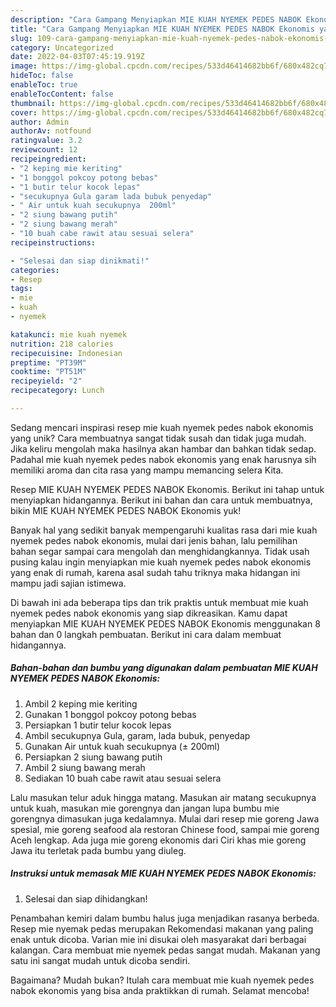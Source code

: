 ```yaml
---
description: "Cara Gampang Menyiapkan MIE KUAH NYEMEK PEDES NABOK Ekonomis yang Lezat Sekali"
title: "Cara Gampang Menyiapkan MIE KUAH NYEMEK PEDES NABOK Ekonomis yang Lezat Sekali"
slug: 109-cara-gampang-menyiapkan-mie-kuah-nyemek-pedes-nabok-ekonomis-yang-lezat-sekali
category: Uncategorized
date: 2022-04-03T07:45:19.919Z
image: https://img-global.cpcdn.com/recipes/533d46414682bb6f/680x482cq70/mie-kuah-nyemek-pedes-nabok-ekonomis-foto-resep-utama.jpg
hideToc: false
enableToc: true
enableTocContent: false
thumbnail: https://img-global.cpcdn.com/recipes/533d46414682bb6f/680x482cq70/mie-kuah-nyemek-pedes-nabok-ekonomis-foto-resep-utama.jpg
cover: https://img-global.cpcdn.com/recipes/533d46414682bb6f/680x482cq70/mie-kuah-nyemek-pedes-nabok-ekonomis-foto-resep-utama.jpg
author: Admin
authorAv: notfound
ratingvalue: 3.2
reviewcount: 12
recipeingredient:
- "2 keping mie keriting"
- "1 bonggol pokcoy potong bebas"
- "1 butir telur kocok lepas"
- "secukupnya Gula garam lada bubuk penyedap"
- " Air untuk kuah secukupnya  200ml"
- "2 siung bawang putih"
- "2 siung bawang merah"
- "10 buah cabe rawit atau sesuai selera"
recipeinstructions:

- "Selesai dan siap dinikmati!"
categories:
- Resep
tags:
- mie
- kuah
- nyemek

katakunci: mie kuah nyemek 
nutrition: 218 calories
recipecuisine: Indonesian
preptime: "PT39M"
cooktime: "PT51M"
recipeyield: "2"
recipecategory: Lunch

---
```





Sedang mencari inspirasi resep mie kuah nyemek pedes nabok ekonomis yang unik? Cara membuatnya sangat tidak susah dan tidak juga mudah. Jika keliru mengolah maka hasilnya akan hambar dan bahkan tidak sedap. Padahal mie kuah nyemek pedes nabok ekonomis yang enak harusnya sih memiliki aroma dan cita rasa yang mampu memancing selera Kita.





Resep MIE KUAH NYEMEK PEDES NABOK Ekonomis. Berikut ini tahap untuk menyiapkan hidangannya. Berikut ini bahan dan cara untuk membuatnya, bikin MIE KUAH NYEMEK PEDES NABOK Ekonomis yuk!

Banyak hal yang sedikit banyak mempengaruhi kualitas rasa dari mie kuah nyemek pedes nabok ekonomis, mulai dari jenis bahan, lalu pemilihan bahan segar sampai cara mengolah dan menghidangkannya. Tidak usah pusing kalau ingin menyiapkan mie kuah nyemek pedes nabok ekonomis yang enak di rumah, karena asal sudah tahu triknya maka hidangan ini mampu jadi sajian istimewa.






Di bawah ini ada beberapa tips dan trik praktis untuk membuat mie kuah nyemek pedes nabok ekonomis yang siap dikreasikan. Kamu dapat menyiapkan MIE KUAH NYEMEK PEDES NABOK Ekonomis menggunakan 8 bahan dan 0 langkah pembuatan. Berikut ini cara dalam membuat hidangannya.

<!--inarticleads1-->

##### Bahan-bahan dan bumbu yang digunakan dalam pembuatan MIE KUAH NYEMEK PEDES NABOK Ekonomis:

1. Ambil 2 keping mie keriting
1. Gunakan 1 bonggol pokcoy potong bebas
1. Persiapkan 1 butir telur kocok lepas
1. Ambil secukupnya Gula, garam, lada bubuk, penyedap
1. Gunakan  Air untuk kuah secukupnya (± 200ml)
1. Persiapkan 2 siung bawang putih
1. Ambil 2 siung bawang merah
1. Sediakan 10 buah cabe rawit atau sesuai selera


Lalu masukan telur aduk hingga matang. Masukan air matang secukupnya untuk kuah, masukan mie gorengnya dan jangan lupa bumbu mie gorengnya dimasukan juga kedalamnya. Mulai dari resep mie goreng Jawa spesial, mie goreng seafood ala restoran Chinese food, sampai mie goreng Aceh lengkap. Ada juga mie goreng ekonomis dari Ciri khas mie goreng Jawa itu terletak pada bumbu yang diuleg. 

<!--inarticleads2-->

##### Instruksi untuk memasak MIE KUAH NYEMEK PEDES NABOK Ekonomis:


1. Selesai dan siap dihidangkan!

Penambahan kemiri dalam bumbu halus juga menjadikan rasanya berbeda. Resep mie nyemak pedas merupakan Rekomendasi makanan yang paling enak untuk dicoba. Varian mie ini disukai oleh masyarakat dari berbagai kalangan. Cara membuat mie nyemek pedas sangat mudah. Makanan yang satu ini sangat mudah untuk dicoba sendiri. 

Bagaimana? Mudah bukan? Itulah cara membuat mie kuah nyemek pedes nabok ekonomis yang bisa anda praktikkan di rumah. Selamat mencoba!
